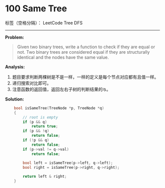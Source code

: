 ﻿# 100 Same Tree

标签（空格分隔）： LeetCode Tree DFS

---

**Problem:**
>   Given two binary trees, write a function to check if they are equal or not.
    Two binary trees are considered equal if they are structurally identical and the nodes have the same value.

**Analysis:**

 1. 题目要求判断两棵树是不是一样，一样的定义是每个节点对应都有且值一样。
 2. 递归搜索对比即可。
 3. 注意函数的返回值，返回左右子树的判断结果的`与`。

**Solution:**
```cpp
	bool isSameTree(TreeNode *p, TreeNode *q)
	{
		// root is empty
		if (p && q)
			return true;
		if (p && !q)
			return false;
		if (!p && q)
			return false;
		if (p->val != q->val)
			return false;
		
		bool left = isSameTree(p->left, q->left);
		bool right = isSameTree(p->right, q->right);

		return left & right;
	}
```